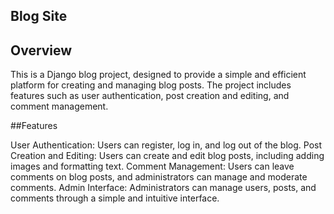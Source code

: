 ## Blog Site

## Overview

This is a Django blog project, designed to provide a simple and efficient platform for creating and managing blog posts. The project includes features such as user authentication, post creation and editing, and comment management.

##Features

User Authentication: Users can register, log in, and log out of the blog.
Post Creation and Editing: Users can create and edit blog posts, including adding images and formatting text.
Comment Management: Users can leave comments on blog posts, and administrators can manage and moderate comments.
Admin Interface: Administrators can manage users, posts, and comments through a simple and intuitive interface.
